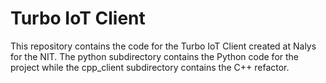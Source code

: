 # Turbo IoT Client
This repository contains the code for the Turbo IoT Client created at Nalys for the NIT. The python subdirectory contains the Python code for the project while the cpp_client subdirectory contains the C++ refactor.
